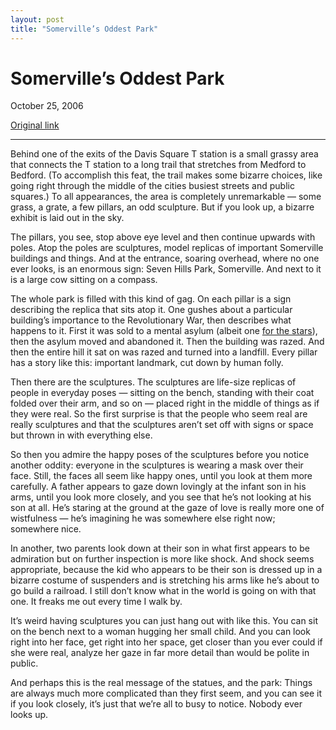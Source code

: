 ```yaml
---
layout: post
title: "Somerville’s Oddest Park"
---
```

Somerville’s Oddest Park
========================

October 25, 2006

[Original link](http://www.aaronsw.com/weblog/oddpark)

* * * * *

Behind one of the exits of the Davis Square T station is a small grassy
area that connects the T station to a long trail that stretches from
Medford to Bedford. (To accomplish this feat, the trail makes some
bizarre choices, like going right through the middle of the cities
busiest streets and public squares.) To all appearances, the area is
completely unremarkable — some grass, a grate, a few pillars, an odd
sculpture. But if you look up, a bizarre exhibit is laid out in the sky.

The pillars, you see, stop above eye level and then continue upwards
with poles. Atop the poles are sculptures, model replicas of important
Somerville buildings and things. And at the entrance, soaring overhead,
where no one ever looks, is an enormous sign: Seven Hills Park,
Somerville. And next to it is a large cow sitting on a compass.

The whole park is filled with this kind of gag. On each pillar is a sign
describing the replica that sits atop it. One gushes about a particular
building’s importance to the Revolutionary War, then describes what
happens to it. First it was sold to a mental asylum (albeit one [for the
stars](http://en.wikipedia.org/wiki/McLean_Hospital)), then the asylum
moved and abandoned it. Then the building was razed. And then the entire
hill it sat on was razed and turned into a landfill. Every pillar has a
story like this: important landmark, cut down by human folly.

Then there are the sculptures. The sculptures are life-size replicas of
people in everyday poses — sitting on the bench, standing with their
coat folded over their arm, and so on — placed right in the middle of
things as if they were real. So the first surprise is that the people
who seem real are really sculptures and that the sculptures aren’t set
off with signs or space but thrown in with everything else.

So then you admire the happy poses of the sculptures before you notice
another oddity: everyone in the sculptures is wearing a mask over their
face. Still, the faces all seem like happy ones, until you look at them
more carefully. A father appears to gaze down lovingly at the infant son
in his arms, until you look more closely, and you see that he’s not
looking at his son at all. He’s staring at the ground at the gaze of
love is really more one of wistfulness — he’s imagining he was somewhere
else right now; somewhere nice.

In another, two parents look down at their son in what first appears to
be admiration but on further inspection is more like shock. And shock
seems appropriate, because the kid who appears to be their son is
dressed up in a bizarre costume of suspenders and is stretching his arms
like he’s about to go build a railroad. I still don’t know what in the
world is going on with that one. It freaks me out every time I walk by.

It’s weird having sculptures you can just hang out with like this. You
can sit on the bench next to a woman hugging her small child. And you
can look right into her face, get right into her space, get closer than
you ever could if she were real, analyze her gaze in far more detail
than would be polite in public.

And perhaps this is the real message of the statues, and the park:
Things are always much more complicated than they first seem, and you
can see it if you look closely, it’s just that we’re all to busy to
notice. Nobody ever looks up.
